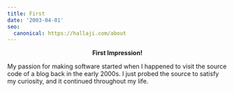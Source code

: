 ```yaml
---
title: First
date: '2003-04-01'
seo:
  canonical: https://hallaji.com/about
---
```

<p align='center'>
  <b>First Impression!</b>
</p>

My passion for making software started when I happened to visit the source code of a blog back in the early 2000s. I just probed the source to satisfy my curiosity, and it continued throughout my life.
